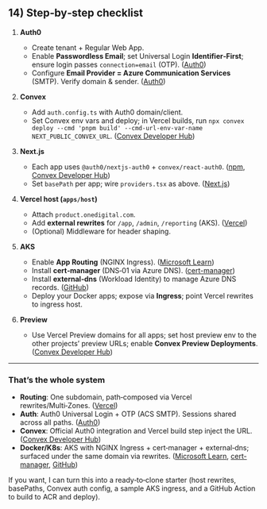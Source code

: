 ## 14) Step‑by‑step checklist

1. **Auth0**

   * Create tenant + Regular Web App.
   * Enable **Passwordless Email**; set Universal Login **Identifier‑First**; ensure login passes `connection=email` (OTP). ([Auth0][9])
   * Configure **Email Provider = Azure Communication Services** (SMTP). Verify domain & sender. ([Auth0][3])

2. **Convex**

   * Add `auth.config.ts` with Auth0 domain/client.
   * Set Convex env vars and deploy; in Vercel builds, run `npx convex deploy --cmd 'pnpm build' --cmd-url-env-var-name NEXT_PUBLIC_CONVEX_URL`. ([Convex Developer Hub][13])

3. **Next.js**

   * Each app uses `@auth0/nextjs-auth0` + `convex/react-auth0`. ([npm][11], [Convex Developer Hub][4])
   * Set `basePath` per app; wire `providers.tsx` as above. ([Next.js][7])

4. **Vercel host (`apps/host`)**

   * Attach `product.onedigital.com`.
   * Add **external rewrites** for `/app`, `/admin`, `/reporting` (AKS). ([Vercel][1])
   * (Optional) Middleware for header shaping.

5. **AKS**

   * Enable **App Routing** (NGINX Ingress). ([Microsoft Learn][16])
   * Install **cert‑manager** (DNS‑01 via Azure DNS). ([cert-manager][17])
   * Install **external‑dns** (Workload Identity) to manage Azure DNS records. ([GitHub][18])
   * Deploy your Docker apps; expose via **Ingress**; point Vercel rewrites to ingress host.

6. **Preview**

   * Use Vercel Preview domains for all apps; set host preview env to the other projects’ preview URLs; enable **Convex Preview Deployments**. ([Convex Developer Hub][21])

---

### That’s the whole system

* **Routing**: One subdomain, path‑composed via Vercel rewrites/Multi‑Zones. ([Vercel][5])
* **Auth**: Auth0 Universal Login + OTP (ACS SMTP). Sessions shared across all paths. ([Auth0][9])
* **Convex**: Official Auth0 integration and Vercel build step inject the URL. ([Convex Developer Hub][4])
* **Docker/K8s**: AKS with NGINX Ingress + cert‑manager + external‑dns; surfaced under the same domain via rewrites. ([Microsoft Learn][16], [cert-manager][17], [GitHub][18])

If you want, I can turn this into a ready‑to‑clone starter (host rewrites, basePaths, Convex auth config, a sample AKS ingress, and a GitHub Action to build to ACR and deploy).

[1]: https://vercel.com/docs/rewrites?utm_source=chatgpt.com "Rewrites on Vercel"
[2]: https://auth0.com/docs/authenticate/passwordless/authentication-methods/email-magic-link "Passwordless Authentication with Magic Links"
[3]: https://auth0.com/docs/customize/email/smtp-email-providers/configure-azure-comm-service-as-smtp-email-provider?utm_source=chatgpt.com "Configure Azure Communication Services as External SMTP Email Provider"
[4]: https://docs.convex.dev/auth/auth0 "Convex & Auth0 | Convex Developer Hub"
[5]: https://vercel.com/guides/how-can-i-serve-multiple-projects-under-a-single-domain?utm_source=chatgpt.com "How can I serve multiple projects under a single domain? - Vercel"
[6]: https://nextjs.org/docs/pages/guides/multi-zones?utm_source=chatgpt.com "Guides: Multi-Zones | Next.js"
[7]: https://nextjs.org/docs/pages/api-reference/config/next-config-js/basePath?utm_source=chatgpt.com "next.config.js Options: basePath | Next.js"
[8]: https://vercel.com/guides/modify-request-headers?utm_source=chatgpt.com "Modifying request headers - Vercel"
[9]: https://auth0.com/docs/authenticate/passwordless/passwordless-with-universal-login "Passwordless with Universal Login"
[10]: https://learn.microsoft.com/en-us/azure/communication-services/quickstarts/email/create-email-communication-resource?pivots=platform-azp&utm_source=chatgpt.com "Create and manage Email Communication Service resource in Azure ..."
[11]: https://www.npmjs.com/package/%40auth0/nextjs-auth0?utm_source=chatgpt.com "@auth0/nextjs-auth0 - npm"
[12]: https://github.com/auth0/nextjs-auth0/blob/main/EXAMPLES.md?utm_source=chatgpt.com "nextjs-auth0/EXAMPLES.md at main - GitHub"
[13]: https://docs.convex.dev/production/hosting/vercel?utm_source=chatgpt.com "Using Convex with Vercel | Convex Developer Hub"
[14]: https://vercel.com/docs/monorepos/turborepo?utm_source=chatgpt.com "Deploying Turborepo to Vercel"
[15]: https://turborepo.com/docs/core-concepts/remote-caching?utm_source=chatgpt.com "Remote Caching - Turborepo"
[16]: https://learn.microsoft.com/en-us/azure/aks/app-routing?utm_source=chatgpt.com "Azure Kubernetes Service (AKS) managed NGINX ingress with the ..."
[17]: https://cert-manager.io/docs/tutorials/getting-started-aks-letsencrypt/?utm_source=chatgpt.com "Deploy cert-manager on Azure Kubernetes Service (AKS) and use Let's ..."
[18]: https://github.com/kubernetes-sigs/external-dns/blob/master/docs/tutorials/azure.md?utm_source=chatgpt.com "external-dns/docs/tutorials/azure.md at master - GitHub"
[19]: https://azureglobalblackbelts.com/2023/12/18/external-dns-workload-identity.html?utm_source=chatgpt.com "Using External DNS in AKS with Azure Workload Identity"
[20]: https://github.com/auth0/nextjs-auth0?utm_source=chatgpt.com "auth0/nextjs-auth0: Next.js SDK for signing in with Auth0 - GitHub"
[21]: https://docs.convex.dev/production/hosting/preview-deployments?utm_source=chatgpt.com "Preview Deployments | Convex Developer Hub"
